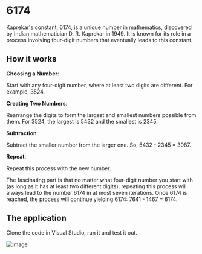 # 6174

Kaprekar's constant, 6174, is a unique number in mathematics, discovered by Indian mathematician D. R. Kaprekar in 1949. It is known for its role in a process involving four-digit numbers that eventually leads to this constant.

## How it works

**Choosing a Number**:

Start with any four-digit number, where at least two digits are different. For example, 3524.

**Creating Two Numbers**:

Rearrange the digits to form the largest and smallest numbers possible from them. For 3524, the largest is 5432 and the smallest is 2345.

**Subtraction**:

Subtract the smaller number from the larger one. So, 5432 - 2345 = 3087.

**Repeat**:

Repeat this process with the new number.

The fascinating part is that no matter what four-digit number you start with (as long as it has at least two different digits), repeating this process will always lead to the number 6174 in at most seven iterations. Once 6174 is reached, the process will continue yielding 6174: 7641 - 1467 = 6174.

## The application

Clone the code in Visual Studio, run it and test it out.

![image](https://github.com/Tim-Maes/KaprekarsConstant/assets/91606949/4a830693-e66c-41a8-833e-abe834803d93)
